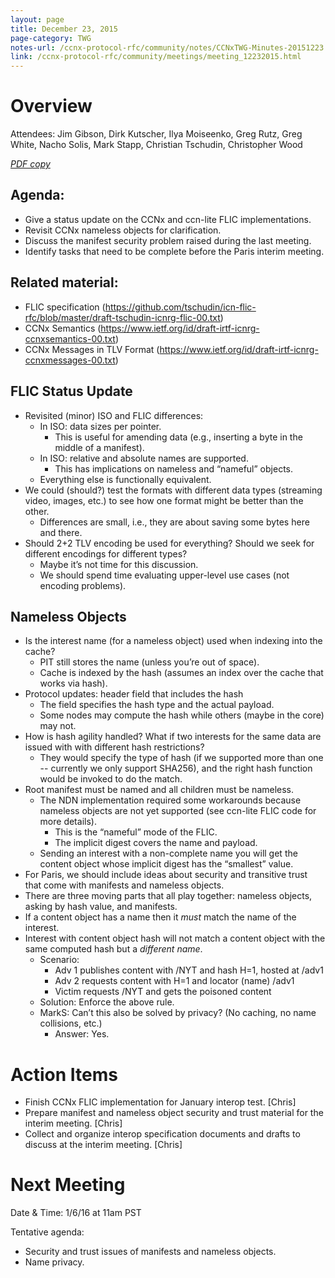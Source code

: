 ```yaml
---
layout: page
title: December 23, 2015
page-category: TWG
notes-url: /ccnx-protocol-rfc/community/notes/CCNxTWG-Minutes-20151223.pdf
link: /ccnx-protocol-rfc/community/meetings/meeting_12232015.html
---
```


# Overview

Attendees: Jim Gibson, Dirk Kutscher, Ilya Moiseenko, Greg Rutz, Greg White, Nacho Solis, Mark Stapp, Christian Tschudin, Christopher Wood

[*PDF copy*](/ccnx-protocol-rfc/community/notes/CCNxTWG-Minutes-20151223.pdf)

## Agenda:

- Give a status update on the CCNx and ccn-lite FLIC implementations.
- Revisit CCNx nameless objects for clarification.
- Discuss the manifest security problem raised during the last meeting.
- Identify tasks that need to be complete before the Paris interim meeting.

## Related material:

- FLIC specification (https://github.com/tschudin/icn-flic-rfc/blob/master/draft-tschudin-icnrg-flic-00.txt)
- CCNx Semantics (https://www.ietf.org/id/draft-irtf-icnrg-ccnxsemantics-00.txt)
- CCNx Messages in TLV Format (https://www.ietf.org/id/draft-irtf-icnrg-ccnxmessages-00.txt)

## FLIC Status Update

- Revisited (minor) ISO and FLIC differences:
    - In ISO: data sizes per pointer.
        - This is useful for amending data (e.g., inserting a byte in the middle of a manifest).
    - In ISO: relative and absolute names are supported.
        - This has implications on nameless and “nameful” objects.
    - Everything else is functionally equivalent.
- We could (should?) test the formats with different data types (streaming video, images, etc.) to see how one format might be better than the other.
    - Differences are small, i.e., they are about saving some bytes here and there.
- Should 2+2 TLV encoding be used for everything? Should we seek for different encodings for different types?
    - Maybe it’s not time for this discussion.
    - We should spend time evaluating upper-level use cases (not encoding problems).

## Nameless Objects

- Is the interest name (for a nameless object) used when indexing into the cache?
    - PIT still stores the name (unless you’re out of space).
    - Cache is indexed by the hash (assumes an index over the cache that works via hash).
- Protocol updates: header field that includes the hash
    - The field specifies the hash type and the actual payload.
    - Some nodes may compute the hash while others (maybe in the core) may not.
- How is hash agility handled? What if two interests for the same data are issued with with different hash restrictions?
    - They would specify the type of hash (if we supported more than one -- currently we only support SHA256), and the right hash function would be invoked to do the match.
- Root manifest must be named and all children must be nameless.
    - The NDN implementation required some workarounds because nameless objects are not yet supported (see ccn-lite FLIC code for more details).
        - This is the “nameful” mode of the FLIC.
        - The implicit digest covers the name and payload.
    - Sending an interest with a non-complete name you will get the content object whose implicit digest has the “smallest” value.
- For Paris, we should include ideas about security and transitive trust that come with manifests and nameless objects.
- There are three moving parts that all play together: nameless objects, asking by hash value, and manifests.
- If a content object has a name then it *must* match the name of the interest.
- Interest with content object hash will not match a content object with the same computed hash but a *different name*.
    - Scenario:
        - Adv 1 publishes content with /NYT and hash H=1, hosted at /adv1
        - Adv 2 requests content with H=1 and locator (name) /adv1
        - Victim requests /NYT and gets the poisoned content
    - Solution: Enforce the above rule.
    - MarkS: Can’t this also be solved by privacy? (No caching, no name collisions, etc.)
        - Answer: Yes.

# Action Items

- Finish CCNx FLIC implementation for January interop test. [Chris]
- Prepare manifest and nameless object security and trust material for the interim meeting. [Chris]
- Collect and organize interop specification documents and drafts to discuss at the interim meeting. [Chris]

# Next Meeting

Date & Time: 1/6/16 at 11am PST

Tentative agenda:

- Security and trust issues of manifests and nameless objects.
- Name privacy.
